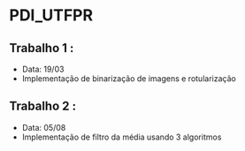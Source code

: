 # PDI_UTFPR
## Trabalho 1 :
- Data: 19/03
- Implementação de binarização de imagens e rotularização
## Trabalho 2 :
- Data: 05/08
- Implementação de filtro da média usando 3 algoritmos

